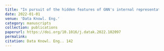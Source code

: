 ```yaml
---
title: "In pursuit of the hidden features of GNN's internal representations"
date: 2022-01-01
venue: 'Data Knowl. Eng.'
category: manuscripts
collection: publications
paperurl: https://doi.org/10.1016/j.datak.2022.102097
permalink: 
citation: Data Knowl. Eng.. 142
---
```

